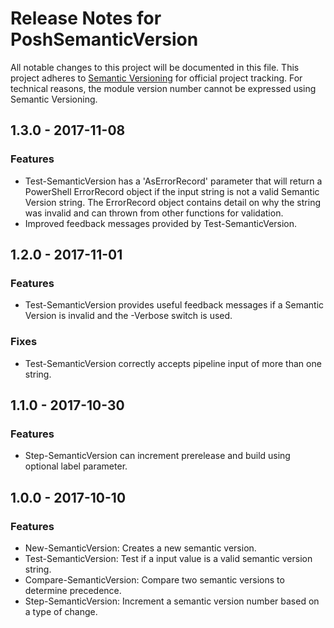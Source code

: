 # Release Notes for PoshSemanticVersion

All notable changes to this project will be documented in this file.
This project adheres to [Semantic Versioning](http://semver.org/) for
official project tracking. For technical reasons, the module version
number cannot be expressed using Semantic Versioning.

## 1.3.0 - 2017-11-08
### Features
- Test-SemanticVersion has a 'AsErrorRecord' parameter that will return a PowerShell ErrorRecord object
  if the input string is not a valid Semantic Version string. The ErrorRecord object contains detail on why
  the string was invalid and can thrown from other functions for validation.
- Improved feedback messages provided by Test-SemanticVersion.

## 1.2.0 - 2017-11-01
### Features
- Test-SemanticVersion provides useful feedback messages if a Semantic Version is invalid and the -Verbose switch
  is used.

### Fixes
- Test-SemanticVersion correctly accepts pipeline input of more than one string.

## 1.1.0 - 2017-10-30
### Features
- Step-SemanticVersion can increment prerelease and build using optional label parameter.

## 1.0.0 - 2017-10-10
### Features
- New-SemanticVersion: Creates a new semantic version.
- Test-SemanticVersion: Test if a input value is a valid semantic version string.
- Compare-SemanticVersion: Compare two semantic versions to determine precedence.
- Step-SemanticVersion: Increment a semantic version number based on a type of change.
